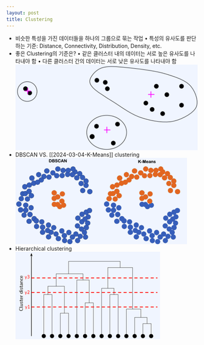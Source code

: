 ```yaml
---
layout: post
title: Clustering
---
```



- 비슷한 특성을 가진 데이터들을 하나의 그룹으로 묶는 작업 
    • 특성의 유사도를 판단하는 기준: Distance, Connectivity, Distribution, Density, etc.
-  좋은 Clustering의 기준은? 
    • 같은 클러스터 내의 데이터는 서로 높은 유사도를 나타내야 함 
    • 다른 클러스터 간의 데이터는 서로 낮은 유사도를 나타내야 함
    ![image](https://github.com/code7ssage/code7ssage.github.io/blob/master/assets/attached%20file/Pasted%20image%2020240103142852.png?raw=true)
- DBSCAN VS. [[2024-03-04-K-Means]] clustering
     ![image](https://github.com/code7ssage/code7ssage.github.io/blob/master/assets/attached%20file/Pasted%20image%2020240103142925.png?raw=true)
- Hierarchical clustering
     ![image](https://github.com/code7ssage/code7ssage.github.io/blob/master/assets/attached%20file/Pasted%20image%2020240103142959.png?raw=true)
